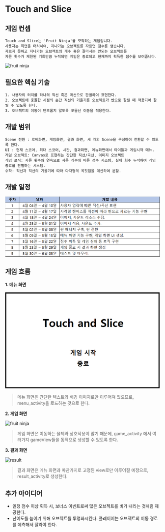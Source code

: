 # Touch and Slice

## 게임 컨셉
```
Touch and Slice는 'Fruit Ninja'를 모작하는 게임입니다. 
사용자는 화면을 터치하여, 지나가는 오브젝트를 자르면 점수를 얻습니다. 
자르지 못하고 지나가는 오브젝트의 개수 혹은 잘라서는 안되는 오브젝트를 
자른 횟수가 제한된 기회만큼 누적되면 게임은 종료되고 현재까지 획득한 점수를 보여줍니다.
```
![fruit ninja](https://www.windowscentral.com/sites/wpcentral.com/files/styles/large/public/postimages/5516/FruitNinja.jpg)

## 필요한 핵심 기술
```
1. 사용자의 터치를 하나의 직선 혹은 곡선으로 판별하여 표현한다.
2. 오브젝트에 충돌한 시점의 순간 직선의 기울기를 오브젝트가 반으로 잘릴 때 적용되어 잘릴 수 있도록 한다.
3. 오브젝트의 이동이 단조롭지 않도록 포물선 이동을 적용한다.
```

## 개발 범위
```
Scene 전환 : 로비화면, 게임화면, 결과 화면, 세 개의 Scene을 구성하여 전환할 수 있도록 한다.
UI : 현재 스코어, 최대 스코어, 시간, 결과화면, 메뉴화면에서 타이틀과 게임시작 메뉴.
게임 오브젝트: Canvas로 표현하는 간단한 직선/곡선, 이미지 오브젝트
게임 로직: 자른 횟수와 연속으로 자른 개수에 따른 점수 시스템, 실패 회수 누적하여 게임 종료를 판별하는 시스템.
수학: 직선과 직선의 기울기에 따라 다각형의 꼭짓점을 계산하여 분할.
```

## 개발 일정
![schedule](../image/schedule.png)

## 게임 흐름
**1. 메뉴 화면**

![menu](../image/menu.png)
> 메뉴 화면은 간단한 텍스트와 배경 이미지로만 이루어져 있으므로, menu_activity을 로드하는 것으로 한다.

**2. 게임 화면**

![fruit ninja](https://www.windowscentral.com/sites/wpcentral.com/files/styles/large/public/postimages/5516/FruitNinja.jpg)
> 게임 화면은 이동하는 물체와 상호작용이 많기 때문에, game_activity 에서 여러가지 gameView들을 동적으로 생성할 수 있도록 한다.

**3. 결과 화면**

![result](https://appsgag.com/screenshots/1604218993.fruitninja-apk-install.jpg)
> 결과 화면은 메뉴 화면과 마찬가지로 고정된 view로만 이루어질 예정으로, result_activity로 생성한다.

## 추가 아이디어
- 일정 점수 이상 획득 시, 보너스 이벤트로써 많은 오브젝트를 비가 내리는 것처럼 제공한다.
- 난이도를 높이기 위해 오브젝트를 투명화시킨다. 플레이어는 오브젝트의 이동 경로를 예측해서 잘라야 한다.
